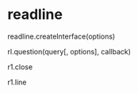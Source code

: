 # readline

readline.createInterface(options)

rl.question(query[, options], callback)

r1.close

r1.line